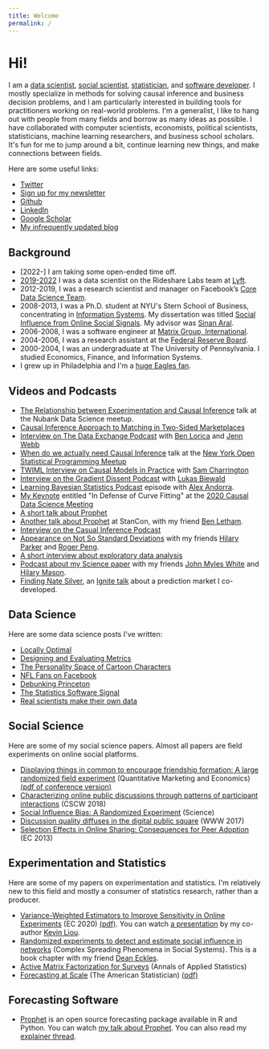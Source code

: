 ```yaml
---
title: Welcome
permalink: /
---
```


# Hi!

I am a [data scientist](#data-science), [social scientist](#social-science), [statistician](#statistics), and [software developer](#software). I mostly specialize in methods for solving causal inference and business decision problems, and I am particularly interested in building tools for practitioners working on real-world problems. I'm a generalist, I like to hang out with people from many fields and borrow as many ideas as possible. I have collaborated with computer scientists, economists, political scientists, statisticians, machine learning researchers, and business school scholars. It's fun for me to jump around a bit, continue learning new things, and make connections between fields.

Here are some useful links:

- [Twitter](https://twitter.com/seanjtaylor)
- [Sign up for my newsletter](https://notes.causal.engineering)
- [Github](https://github.com/seanjtaylor)
- [LinkedIn](https://www.linkedin.com/in/seanjtaylor/)
- [Google Scholar](https://scholar.google.com/citations?hl=en&authuser=1&user=2VHQIgQAAAAJ)
- [My infrequently updated blog](blog/)

## Background

- [2022-] I am taking some open-ended time off.
- [2019-2022](https://www.linkedin.com/in/seanjtaylor/) I was a data scientist on the Rideshare Labs team at [Lyft](https://www.lyft.com/).
- 2012-2019, I was a research scientist and manager on Facebook’s [Core Data Science Team](https://research.fb.com/teams/core-data-science/).
- 2008-2013, I was a Ph.D. student at NYU's Stern School of Business, concentrating in [Information Systems](https://en.wikipedia.org/wiki/Information_system#The_academic_discipline). My dissertation was titled [Social Influence from Online Social Signals](https://www.dropbox.com/s/hsqc2pqs2rhqz9x/published_version.pdf). My advisor was [Sinan Aral](http://web.mit.edu/sinana/www/).
- 2006-2008, I was a software engineer at [Matrix Group, International](https://www.matrixgroup.net/).
- 2004-2006, I was a research assistant at the [Federal Reserve Board](https://www.federalreserve.gov/).
- 2000-2004, I was an undergraduate at The University of Pennsylvania. I studied Economics, Finance, and Information Systems. 
- I grew up in Philadelphia and I'm a [huge Eagles fan](https://www.youtube.com/watch?v=qW1xbhW2PEE).

## Videos and Podcasts

- [The Relationship between Experimentation and Causal Inference](https://www.youtube.com/watch?v=5Myw5A-ZILs) talk at the Nubank Data Science meetup.
- [Causal Inference Approach to Matching in Two-Sided Marketplaces](https://www.youtube.com/watch?v=0udCtHT0kGk)
- [Interview on The Data Exchange Podcast](https://thedataexchange.media/the-evolution-of-the-data-science-role-and-of-data-science-tools/) with [Ben Lorica](https://twitter.com/bigdata) and [Jenn Webb](https://www.linkedin.com/in/jennwebb/)
- [When do we actually need Causal Inference](https://youtu.be/2dv7NrYExzo?t=572) talk at the [New York Open Statistical Programming Meetup](https://nyhackr.org/)
- [TWIML Interview on Causal Models in Practice](https://twimlai.com/causal-models-in-practice-at-lyft-with-sean-taylor/) with [Sam Charrington](https://twitter.com/samcharrington)
- [Interview on the Gradient Dissent Podcast](https://www.youtube.com/watch?v=ceCQh73dU98) with [Lukas Biewald](https://www.linkedin.com/in/lbiewald/)
- [Learning Bayesian Statistics Podcast](https://www.learnbayesstats.com/episode/37-prophet-time-series-causal-inference-sean-taylor) episode with [Alex Andorra](https://twitter.com/alex_andorra).
- [My Keynote](https://www.youtube.com/watch?v=oTeygIetj34) entitled "In Defense of Curve Fitting" at the [2020 Causal Data Science Meeting](https://causalscience.org/)
- [A short talk about Prophet](https://www.youtube.com/watch?v=pOYAXv15r3A)
- [Another talk about Prophet](https://www.youtube.com/watch?v=OaTAe4W9IfA) at StanCon, with my friend [Ben Letham](http://lethalletham.com/).
- [Interview on the Casual Inference Podcast](https://casualinfer.libsyn.com/causal-inference-for-data-science-with-sean-taylor) 
- [Appearance on Not So Standard Deviations](https://nssdeviations.com/episode-35-special-guest-sean-taylor) with my friends [Hilary Parker](https://hilaryparker.com/about-hilary-parker/) and [Roger Peng](http://www.biostat.jhsph.edu/~rpeng/).
- [A short interview about exploratory data analysis](https://www.youtube.com/watch?v=ahaxt6UKxQw)
- [Podcast about my Science paper](https://soundcloud.com/oreilly-radar/ratings-rankings-and-the) with my friends [John Myles White](http://www.johnmyleswhite.com/) and [Hilary Mason](https://hilarymason.com/).
- [Finding Nate Silver](https://www.youtube.com/watch?v=EcB1dqQ1pyU&t=1s), an [Ignite talk](http://www.ignitetalks.io/) about a prediction market I co-developed.

## <a name="data-science"> </a> Data Science

Here are some data science posts I've written:

- [Locally Optimal](https://notes.causal.engineering/archive/locally-optimal/)
- [Designing and Evaluating Metrics](https://medium.com/@seanjtaylor/designing-and-evaluating-metrics-5902ad6873bf)
- [The Personality Space of Cartoon Characters](https://medium.com/@seanjtaylor/the-personality-space-of-cartoon-characters-e1d7b2009c15)
- [NFL Fans on Facebook](https://www.facebook.com/notes/facebook-data-science/nfl-fans-on-facebook/10151298370823859/)
- [Debunking Princeton](https://www.facebook.com/notes/mike-develin/debunking-princeton/10151947421191849/)
- [The Statistics Software Signal](/post/39573264781/the-statistics-software-signal.html)
- [Real scientists make their own data](https://seanjtaylor.com/2013/01/26/real-scientists-make-their-own-data.html)


## <a name="social-science"> </a> Social Science

Here are some of my social science papers. Almost all papers are field experiments on online social platforms.

- [Displaying things in common to encourage friendship formation: A large randomized field experiment](https://link.springer.com/article/10.1007/s11129-020-09224-9) (Quantitative Marketing and Economics) [(pdf of conference version)](https://arxiv.org/abs/1905.02762)
- [Characterizing online public discussions through patterns of participant interactions](https://dl.acm.org/doi/abs/10.1145/3274467) (CSCW 2018)
- [Social Influence Bias: A Randomized Experiment](https://science.sciencemag.org/content/341/6146/647.abstract) (Science)
- [Discussion quality diffuses in the digital public square](https://dl.acm.org/doi/abs/10.1145/3038912.3052666) (WWW 2017)
- [Selection Effects in Online Sharing: Consequences for Peer Adoption](https://arxiv.org/abs/1311.2878) (EC 2013)


## <a name="statistics"> </a> Experimentation and Statistics

Here are some of my papers on experimentation and statistics. I'm relatively new to this field and mostly a consumer of statistics research, rather than a producer.

- [Variance-Weighted Estimators to Improve Sensitivity in Online Experiments](https://dl.acm.org/doi/10.1145/3391403.3399542) (EC 2020) [(pdf)](https://www.dropbox.com/s/dcft3h0pw304gbx/EC_2020.pdf?dl=0). You can watch [a presentation](https://www.youtube.com/watch?v=kgIwougeN0M) by my co-author [Kevin Liou](https://www.linkedin.com/in/kevinycliou/).
- [Randomized experiments to detect and estimate social influence in networks](https://arxiv.org/pdf/1709.09636.pdf)  (Complex Spreading Phenomena in Social Systems). This is a book chapter with my friend [Dean Eckles](https://www.deaneckles.com/).
- [Active Matrix Factorization for Surveys](https://projecteuclid.org/euclid.aoas/1600454862) (Annals of Applied Statistics)
- [Forecasting at Scale](https://www.tandfonline.com/doi/abs/10.1080/00031305.2017.1380080?journalCode=utas20&) (The American Statistician) [(pdf)](http://lethalletham.com/ForecastingAtScale.pdf)



## <a name="software"> <a/> Forecasting Software

- [Prophet](https://facebook.github.io/prophet/) is an open source forecasting package available in R and Python. You can watch [my talk about Prophet](https://www.youtube.com/watch?v=pOYAXv15r3A). You can also read my [explainer thread](https://twitter.com/seanjtaylor/status/1123278380369973248).
